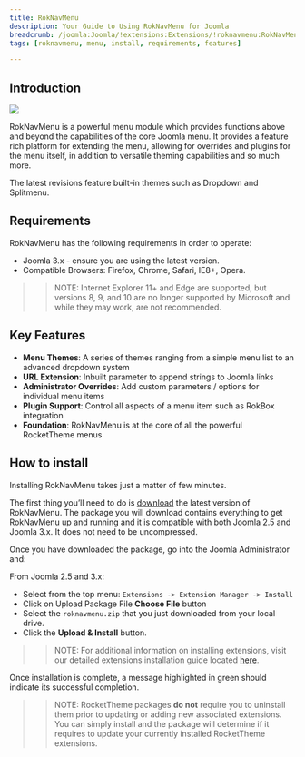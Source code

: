 ```yaml
---
title: RokNavMenu
description: Your Guide to Using RokNavMenu for Joomla
breadcrumb: /joomla:Joomla/!extensions:Extensions/!roknavmenu:RokNavMenu
tags: [roknavmenu, menu, install, requirements, features]

---
```


Introduction
-----

![][extension]

RokNavMenu is a powerful menu module which provides functions above and beyond the capabilities of the core Joomla menu. It provides a feature rich platform for extending the menu, allowing for overrides and plugins for the menu itself, in addition to versatile theming capabilities and so much more.

The latest revisions feature built-in themes such as Dropdown and Splitmenu.

Requirements
------------

RokNavMenu has the following requirements in order to operate:

* Joomla 3.x - ensure you are using the latest version.
* Compatible Browsers: Firefox, Chrome, Safari, IE8+, Opera.

>> NOTE: Internet Explorer 11+ and Edge are supported, but versions 8, 9, and 10 are no longer supported by Microsoft and while they may work, are not recommended.

Key Features
------------

* **Menu Themes**: A series of themes ranging from a simple menu list to an advanced dropdown system
* **URL Extension**: Inbuilt parameter to append strings to Joomla links
* **Administrator Overrides**: Add custom parameters / options for individual menu items
* **Plugin Support**: Control all aspects of a menu item such as RokBox integration
* **Foundation**: RokNavMenu is at the core of all the powerful RocketTheme menus

How to install
--------------

Installing RokNavMenu takes just a matter of few minutes.

The first thing you’ll need to do is [download][download] the latest version of RokNavMenu. The package you will download contains everything to get RokNavMenu up and running and it is compatible with both Joomla 2.5 and Joomla 3.x. It does not need to be uncompressed. 

Once you have downloaded the package, go into the Joomla Administrator and:

From Joomla 2.5 and 3.x:

* Select from the top menu: `Extensions -> Extension Manager -> Install`
* Click on Upload Package File **Choose File** button
* Select the `roknavmenu.zip` that you just downloaded from your local drive.
* Click the **Upload & Install** button.

>> NOTE: For additional information on installing extensions, visit our detailed extensions installation guide located [here][install].

Once installation is complete, a message highlighted in green should indicate its successful completion.

>> NOTE: RocketTheme packages **do not** require you to uninstall them prior to updating or adding new associated extensions. You can simply install and the package will determine if it requires to update your currently installed RocketTheme extensions.

[download]: http://www.rockettheme.com/extensions-downloads/free/1048-roknavmenu
[install]: ../../platform/extensions.md#how-to-install-an-extension
[extension]: assets/roknavmenu.jpeg
[details]: assets/RokNavMenu_details.jpeg

